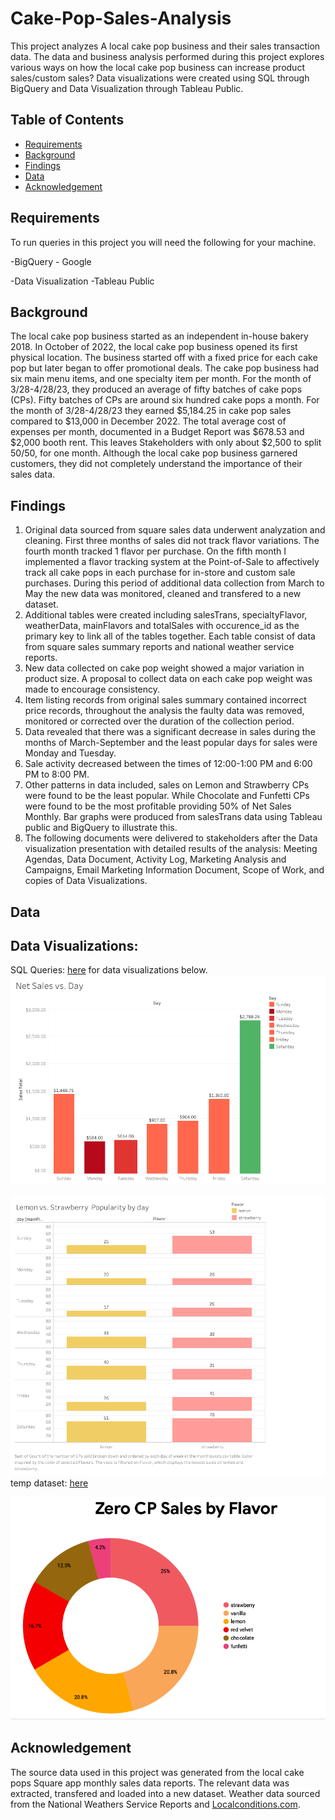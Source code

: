 # Cake-Pop-Sales-Analysis

This project analyzes A local cake pop business and their sales transaction data. The data and business analysis performed during this project explores various ways on how the local cake pop business can increase product sales/custom sales? Data visualizations were created using SQL through BigQuery and Data Visualization through Tableau Public. 

## Table of Contents
+ [Requirements](#requirements)
+ [Background](#background)
+ [Findings](#findings)
+ [Data](#data)
+ [Acknowledgement](#Acknowledgement)


## Requirements
To run queries in this project you will need the following for your machine.

-BigQuery - Google

-Data Visualization -Tableau Public

## Background

The local cake pop business started as an independent in-house bakery 2018. In October of 2022, the local cake pop business opened its first physical location. The business started off with a fixed price for each cake pop but later began to offer promotional deals. The cake pop business had six main menu items, and one specialty item per month. For the month of 3/28-4/28/23, they produced an average of fifty batches of cake pops (CPs). Fifty batches of CPs are around six hundred cake pops a month. For the month of 3/28-4/28/23 they earned $5,184.25 in cake pop sales compared to $13,000 in December 2022. The total average cost of expenses per month, documented in a Budget Report was $678.53 and $2,000 booth rent.  This leaves Stakeholders with only about $2,500 to split 50/50, for one month. Although the local cake pop business garnered customers, they did not completely understand the importance of their sales data. 

## Findings
1. Original data sourced from square sales data underwent analyzation and cleaning. First three months of sales did not track flavor variations. The fourth month tracked 1 flavor per purchase. On the fifth month I implemented a flavor tracking system at the Point-of-Sale to affectively track all cake pops in each purchase for in-store and custom sale purchases. During this period of additional data collection from March to May the new data was monitored, cleaned and transfered to a new dataset.
2. Additional tables were created including salesTrans, specialtyFlavor, weatherData, mainFlavors and totalSales with occurence_id as the primary key to link all of the tables together. Each table consist of data from square sales summary reports and national weather service reports.
3. New data collected on cake pop weight showed a major variation in product size. A proposal to collect data on each cake pop weight was made to encourage consistency. 
4. Item listing records from original sales summary contained incorrect price records, throughout the analysis the faulty data was removed, monitored or corrected over the duration of the collection period.
5. Data revealed that there was a significant decrease in sales during the months of March-September and the least popular days for sales were Monday and Tuesday.
6. Sale activity decreased between the times of 12:00-1:00 PM and 6:00 PM to 8:00 PM.
7. Other patterns in data included, sales on Lemon and Strawberry CPs were found to be the least popular. While Chocolate and Funfetti CPs were found to be the most profitable providing 50% of Net Sales Monthly. Bar graphs were produced from salesTrans data using Tableau public and BigQuery to illustrate this.
8. The following documents were delivered to stakeholders after the Data visualization presentation with detailed results of the analysis: Meeting Agendas,  Data Document, Activity Log, Marketing Analysis and Campaigns, Email Marketing Information Document, Scope of Work, and copies of Data Visualizations.

## Data 

## Data Visualizations: 

SQL Queries: [here](https://github.com/Aunestly/Cake-Pop-Sales-Analysis/blob/main/Data-Visualization) for data visualizations below.
![data viz](https://github.com/Aunestly/Cake-Pop-Sales-Analysis/blob/main/images/Dashboard1.png)

![data viz](https://github.com/Aunestly/Cake-Pop-Sales-Analysis/blob/main/images/Dashboard2.png)
temp dataset: [here](https://www.kaggle.com/datasets/aunestly/tempmainflavors?select=mainFlavors.csv)

![data viz](https://github.com/Aunestly/Cake-Pop-Sales-Analysis/blob/main/images/zerosales.png)

## Acknowledgement
The source data used in this project was generated from the local cake pops Square app monthly sales data reports. The relevant data was extracted, transfered and loaded into a new dataset. Weather data sourced from the National Weathers Service Reports and [Localconditions.com](https://www.localconditions.com/weather-kenwood-ohio/oh334/past.php).

